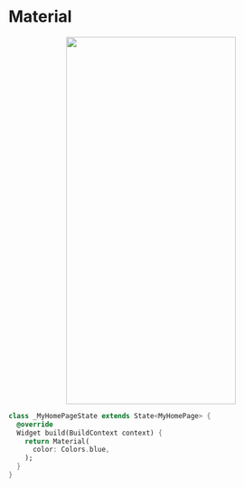# Material
<p align="center">
<img src="https://docs.google.com/uc?id=1dE7L6bY30dOJ9SIJ9ueN7UvUCaLTb4pb" height="649" width="300">
</p>

```dart
class _MyHomePageState extends State<MyHomePage> {
  @override
  Widget build(BuildContext context) {
    return Material(
      color: Colors.blue,
    );
  }
}
```
